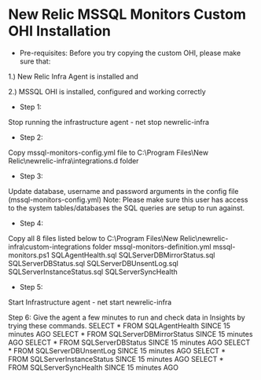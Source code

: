# New Relic MSSQL Monitors Custom OHI Installation

* Pre-requisites:
Before you try copying the custom OHI, please make sure that:

1.) New Relic Infra Agent is installed and

2.) MSSQL OHI is installed, configured and working correctly

* Step 1:

Stop running the infrastructure agent - net stop newrelic-infra

* Step 2:

Copy mssql-monitors-config.yml file to C:\Program Files\New Relic\newrelic-infra\integrations.d folder

* Step 3:

Update database, username and password arguments in the config file (mssql-monitors-config.yml)
Note: Please make sure this user has access to the system tables/databases the SQL queries are setup to run against.

* Step 4:

Copy all 8 files listed below to C:\Program Files\New Relic\newrelic-infra\custom-integrations folder
mssql-monitors-definition.yml
mssql-monitors.ps1
SQLAgentHealth.sql
SQLServerDBMirrorStatus.sql
SQLServerDBStatus.sql
SQLServerDBUnsentLog.sql
SQLServerInstanceStatus.sql
SQLServerSyncHealth

* Step 5:

Start Infrastructure agent - net start newrelic-infra

Step 6:
Give the agent a few minutes to run and check data in Insights by trying these commands.
SELECT * FROM SQLAgentHealth SINCE 15 minutes AGO
SELECT * FROM SQLServerDBMirrorStatus SINCE 15 minutes AGO
SELECT * FROM SQLServerDBStatus SINCE 15 minutes AGO
SELECT * FROM SQLServerDBUnsentLog SINCE 15 minutes AGO
SELECT * FROM SQLServerInstanceStatus SINCE 15 minutes AGO
SELECT * FROM SQLServerSyncHealth SINCE 15 minutes AGO
